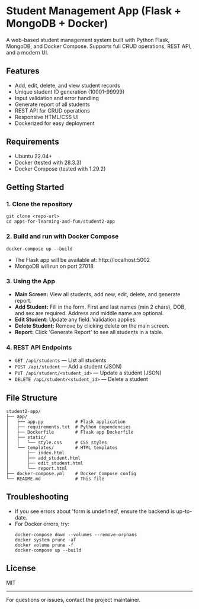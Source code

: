 # Student Management App (Flask + MongoDB + Docker)

A web-based student management system built with Python Flask, MongoDB, and Docker Compose. Supports full CRUD operations, REST API, and a modern UI.

## Features
- Add, edit, delete, and view student records
- Unique student ID generation (10001-99999)
- Input validation and error handling
- Generate report of all students
- REST API for CRUD operations
- Responsive HTML/CSS UI
- Dockerized for easy deployment

## Requirements
- Ubuntu 22.04+
- Docker (tested with 28.3.3)
- Docker Compose (tested with 1.29.2)

## Getting Started

### 1. Clone the repository
```
git clone <repo-url>
cd apps-for-learning-and-fun/student2-app
```

### 2. Build and run with Docker Compose
```
docker-compose up --build
```
- The Flask app will be available at: http://localhost:5002
- MongoDB will run on port 27018

### 3. Using the App
- **Main Screen:** View all students, add new, edit, delete, and generate report.
- **Add Student:** Fill in the form. First and last names (min 2 chars), DOB, and sex are required. Address and middle name are optional.
- **Edit Student:** Update any field. Validation applies.
- **Delete Student:** Remove by clicking delete on the main screen.
- **Report:** Click 'Generate Report' to see all students in a table.

### 4. REST API Endpoints
- `GET /api/students` — List all students
- `POST /api/student` — Add a student (JSON)
- `PUT /api/student/<student_id>` — Update a student (JSON)
- `DELETE /api/student/<student_id>` — Delete a student

## File Structure
```
student2-app/
├── app/
│   ├── app.py            # Flask application
│   ├── requirements.txt  # Python dependencies
│   ├── Dockerfile        # Flask app Dockerfile
│   ├── static/
│   │   └── style.css     # CSS styles
│   └── templates/        # HTML templates
│       ├── index.html
│       ├── add_student.html
│       ├── edit_student.html
│       └── report.html
├── docker-compose.yml    # Docker Compose config
└── README.md             # This file
```

## Troubleshooting
- If you see errors about 'form is undefined', ensure the backend is up-to-date.
- For Docker errors, try:
  ```
  docker-compose down --volumes --remove-orphans
  docker system prune -af
  docker volume prune -f
  docker-compose up --build
  ```

## License
MIT

---
For questions or issues, contact the project maintainer.
